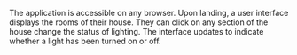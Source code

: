 The application is accessible on any browser. Upon landing, a user interface displays the rooms of their house. They can click on any section of the house change the status of lighting. The interface updates to indicate whether a light has been turned on or off.